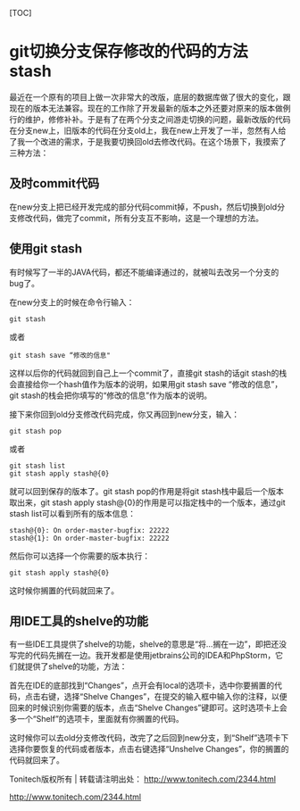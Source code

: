 [TOC]



# git切换分支保存修改的代码的方法 stash

最近在一个原有的项目上做一次非常大的改版，底层的数据库做了很大的变化，跟现在的版本无法兼容。现在的工作除了开发最新的版本之外还要对原来的版本做例行的维护，修修补补。于是有了在两个分支之间游走切换的问题，最新改版的代码在分支new上，旧版本的代码在分支old上，我在new上开发了一半，忽然有人给了我一个改进的需求，于是我要切换回old去修改代码。在这个场景下，我摸索了三种方法：

## **及时commit代码**

在new分支上把已经开发完成的部分代码commit掉，不push，然后切换到old分支修改代码，做完了commit，所有分支互不影响，这是一个理想的方法。

 

## **使用git stash**

有时候写了一半的JAVA代码，都还不能编译通过的，就被叫去改另一个分支的bug了。

在new分支上的时候在命令行输入：

```
git stash
```

或者

```
git stash save “修改的信息"
```

这样以后你的代码就回到自己上一个commit了，直接git stash的话git stash的栈会直接给你一个hash值作为版本的说明，如果用git stash save “修改的信息”，git stash的栈会把你填写的“修改的信息”作为版本的说明。

接下来你回到old分支修改代码完成，你又再回到new分支，输入：

```
git stash pop
```

或者

```
git stash list
git stash apply stash@{0}
```

就可以回到保存的版本了。git stash pop的作用是将git stash栈中最后一个版本取出来，git stash apply stash@{0}的作用是可以指定栈中的一个版本，通过git stash list可以看到所有的版本信息：

```
stash@{0}: On order-master-bugfix: 22222
stash@{1}: On order-master-bugfix: 22222
```

然后你可以选择一个你需要的版本执行：

```
git stash apply stash@{0}
```

这时候你搁置的代码就回来了。

 

## **用IDE工具的shelve的功能**

有一些IDE工具提供了shelve的功能，shelve的意思是“将…搁在一边”，即把还没写完的代码先搁在一边。我开发都是使用jetbrains公司的IDEA和PhpStorm，它们就提供了shelve的功能，方法：

首先在IDE的底部找到“Changes”，点开会有local的选项卡，选中你要搁置的代码，点击右键，选择“Shelve Changes”，在提交的输入框中输入你的注释，以便回来的时候识别你需要的版本，点击“Shelve Changes”键即可。这时选项卡上会多一个“Shelf”的选项卡，里面就有你搁置的代码。

这时候你可以去old分支修改代码，改完了之后回到new分支，到“Shelf”选项卡下选择你要恢复的代码或者版本，点击右键选择“Unshelve Changes”，你的搁置的代码就回来了。

 

Tonitech版权所有 | 转载请注明出处： http://www.tonitech.com/2344.html





http://www.tonitech.com/2344.html